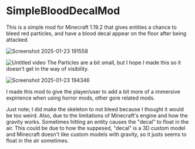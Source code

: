 # SimpleBloodDecalMod
This is a simple mod for Minecraft 1.19.2 that gives entities a chance to bleed red particles, and have a blood decal appear on the floor after being attacked.

![Screenshot 2025-01-23 191558](https://github.com/user-attachments/assets/696dfbff-af36-46b6-ad80-676d6131283b)



![Untitled video](https://github.com/user-attachments/assets/03e89f31-4e14-45a0-8182-154019ba786e)
The Particles are a bit small, but I hope I made this so it doesn't get in the way of visibility.



![Screenshot 2025-01-23 194346](https://github.com/user-attachments/assets/46f643c6-ed23-452a-b9eb-81bd44a95650)



I made this mod to give the player/user to add a bit more of a immersive expirience when using horror mods, other gore related mods. 

Just note; I did make the skeleton to not bleed because I thought it would be too weird. Also, due to the limitations of Minecraft's engine and how the gravity works. Sometimes hitting an entity causes the "decal" to float in the air. This could be due to how the suppesed, "decal" is a 3D custom model and Minecraft doesn't like custom models with gravity, so it justs seems to float in the air sometimes.
